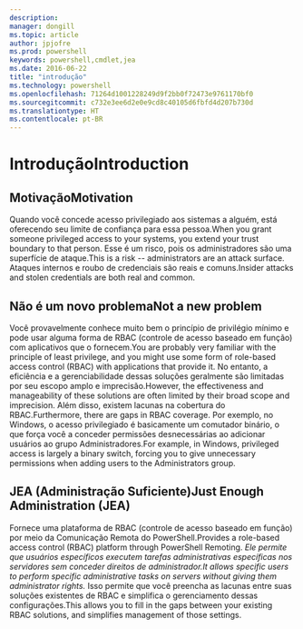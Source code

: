 ```yaml
---
description: 
manager: dongill
ms.topic: article
author: jpjofre
ms.prod: powershell
keywords: powershell,cmdlet,jea
ms.date: 2016-06-22
title: "introdução"
ms.technology: powershell
ms.openlocfilehash: 71264d1001228249d9f2bb0f72473e9761170bf0
ms.sourcegitcommit: c732e3ee6d2e0e9cd8c40105d6fbfd4d207b730d
ms.translationtype: HT
ms.contentlocale: pt-BR
---
```

# <a name="introduction"></a><span data-ttu-id="3128d-103">Introdução</span><span class="sxs-lookup"><span data-stu-id="3128d-103">Introduction</span></span>

##  <a name="motivation"></a><span data-ttu-id="3128d-104">**Motivação**</span><span class="sxs-lookup"><span data-stu-id="3128d-104">**Motivation**</span></span>  
<span data-ttu-id="3128d-105">Quando você concede acesso privilegiado aos sistemas a alguém, está oferecendo seu limite de confiança para essa pessoa.</span><span class="sxs-lookup"><span data-stu-id="3128d-105">When you grant someone privileged access to your systems, you extend your trust boundary to that person.</span></span>
<span data-ttu-id="3128d-106">Esse é um risco, pois os administradores são uma superfície de ataque.</span><span class="sxs-lookup"><span data-stu-id="3128d-106">This is a risk -- administrators are an attack surface.</span></span>
<span data-ttu-id="3128d-107">Ataques internos e roubo de credenciais são reais e comuns.</span><span class="sxs-lookup"><span data-stu-id="3128d-107">Insider attacks and stolen credentials are both real and common.</span></span>

##  <a name="not-a-new-problem"></a><span data-ttu-id="3128d-108">**Não é um novo problema**</span><span class="sxs-lookup"><span data-stu-id="3128d-108">**Not a new problem**</span></span>  
<span data-ttu-id="3128d-109">Você provavelmente conhece muito bem o princípio de privilégio mínimo e pode usar alguma forma de RBAC (controle de acesso baseado em função) com aplicativos que o fornecem.</span><span class="sxs-lookup"><span data-stu-id="3128d-109">You are probably very familiar with the principle of least privilege, and you might use some form of role-based access control (RBAC) with applications that provide it.</span></span>
<span data-ttu-id="3128d-110">No entanto, a eficiência e a gerenciabilidade dessas soluções geralmente são limitadas por seu escopo amplo e imprecisão.</span><span class="sxs-lookup"><span data-stu-id="3128d-110">However, the effectiveness and manageability of these solutions are often limited by their broad scope and imprecision.</span></span>
<span data-ttu-id="3128d-111">Além disso, existem lacunas na cobertura do RBAC.</span><span class="sxs-lookup"><span data-stu-id="3128d-111">Furthermore, there are gaps in RBAC coverage.</span></span>
<span data-ttu-id="3128d-112">Por exemplo, no Windows, o acesso privilegiado é basicamente um comutador binário, o que força você a conceder permissões desnecessárias ao adicionar usuários ao grupo Administradores.</span><span class="sxs-lookup"><span data-stu-id="3128d-112">For example, in Windows, privileged access is largely a binary switch, forcing you to give unnecessary permissions when adding users to the Administrators group.</span></span>

##  <a name="just-enough-administration-jea"></a><span data-ttu-id="3128d-113">**JEA (Administração Suficiente)**</span><span class="sxs-lookup"><span data-stu-id="3128d-113">**Just Enough Administration (JEA)**</span></span> 
<span data-ttu-id="3128d-114">Fornece uma plataforma de RBAC (controle de acesso baseado em função) por meio da Comunicação Remota do PowerShell.</span><span class="sxs-lookup"><span data-stu-id="3128d-114">Provides a role-based access control (RBAC) platform through PowerShell Remoting.</span></span>
<span data-ttu-id="3128d-115">*Ele permite que usuários específicos executem tarefas administrativas específicas nos servidores sem conceder direitos de administrador.*</span><span class="sxs-lookup"><span data-stu-id="3128d-115">*It allows specific users to perform specific administrative tasks on servers without giving them administrator rights.*</span></span>
<span data-ttu-id="3128d-116">Isso permite que você preencha as lacunas entre suas soluções existentes de RBAC e simplifica o gerenciamento dessas configurações.</span><span class="sxs-lookup"><span data-stu-id="3128d-116">This allows you to fill in the gaps between your existing RBAC solutions, and simplifies management of those settings.</span></span>

